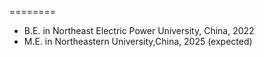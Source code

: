 ========
* B.E. in Northeast Electric Power University, China, 2022
* M.E. in Northeastern University,China, 2025 (expected)
